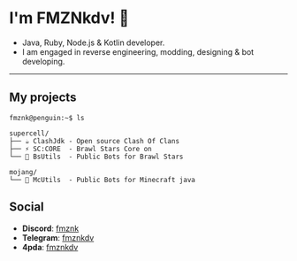 # I'm **FMZNkdv**! 🥞
- Java, Ruby, Node.js & Kotlin developer.
- I am engaged in reverse engineering, modding, designing & bot developing.
------

## My projects
```
fmznk@penguin:~$ ls
```
```
supercell/
├── ☕ ClashJdk - Open source Clash Of Clans
├── ⚡ SC:CORE  - Brawl Stars Core on
└── 🤖 BsUtils  - Public Bots for Brawl Stars

mojang/
└── 🧱 McUtils  - Public Bots for Minecraft java
```

## Social
- **Discord**: [fmznk](https://discord.com/users/815240398477721623)
- **Telegram**: [fmznkdv](https://t.me/fmznkdv)
- **4pda**: [fmznkdv](https://4pda.to/forum/index.php?showuser=12132257)
